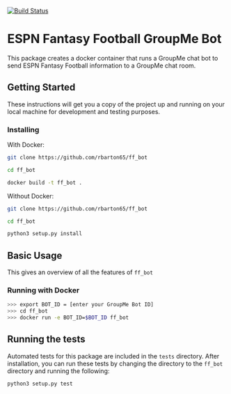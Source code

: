 [![Build Status](https://travis-ci.org/rbarton65/ff_bot.svg?branch=master)](https://travis-ci.org/rbarton65/ff_bot)

# ESPN Fantasy Football GroupMe Bot

This package creates a docker container that runs a GroupMe chat bot to send 
ESPN Fantasy Football information to a GroupMe chat room.

## Getting Started

These instructions will get you a copy of the project up and running 
on your local machine for development and testing purposes.

### Installing
With Docker:
```bash
git clone https://github.com/rbarton65/ff_bot

cd ff_bot

docker build -t ff_bot .
```

Without Docker:

```bash
git clone https://github.com/rbarton65/ff_bot

cd ff_bot

python3 setup.py install
```


## Basic Usage

This gives an overview of all the features of `ff_bot`

### Running with Docker

```bash
>>> export BOT_ID = [enter your GroupMe Bot ID]
>>> cd ff_bot
>>> docker run -e BOT_ID=$BOT_ID ff_bot
```

## Running the tests

Automated tests for this package are included in the `tests` directory. After installation,
you can run these tests by changing the directory to the `ff_bot` directory and running the following:

```python3
python3 setup.py test
```